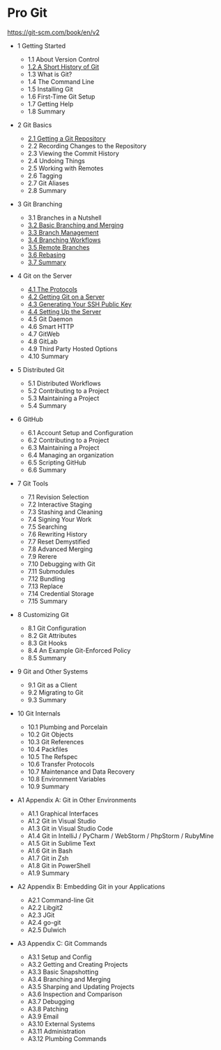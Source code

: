 # Pro Git

<https://git-scm.com/book/en/v2>

- 1 Getting Started
  - 1.1 About Version Control
  - [1.2 A Short History of Git](1.2/README.md)
  - 1.3 What is Git?
  - 1.4 The Command Line
  - 1.5 Installing Git
  - 1.6 First-Time Git Setup
  - 1.7 Getting Help
  - 1.8 Summary

- 2 Git Basics
  - [2.1 Getting a Git Repository](2.1/README.md)
  - 2.2 Recording Changes to the Repository
  - 2.3 Viewing the Commit History
  - 2.4 Undoing Things
  - 2.5 Working with Remotes
  - 2.6 Tagging
  - 2.7 Git Aliases
  - 2.8 Summary

- 3 Git Branching
  - 3.1 Branches in a Nutshell
  - [3.2 Basic Branching and Merging](3.2/README.md)
  - [3.3 Branch Management](3.3/README.md)
  - [3.4 Branching Workflows](3.4/README.md)
  - [3.5 Remote Branches](3.5/README.md)
  - [3.6 Rebasing](3.6/README.md)
  - [3.7 Summary](3.7/README.md)

- 4 Git on the Server
  - [4.1 The Protocols](4.1/README.md)
  - [4.2 Getting Git on a Server](4.2/README.md)
  - [4.3 Generating Your SSH Public Key](4.3/README.md)
  - [4.4 Setting Up the Server](4.4/README.md)
  - 4.5 Git Daemon
  - 4.6 Smart HTTP
  - 4.7 GitWeb
  - 4.8 GitLab
  - 4.9 Third Party Hosted Options
  - 4.10 Summary

- 5 Distributed Git
  - 5.1 Distributed Workflows
  - 5.2 Contributing to a Project
  - 5.3 Maintaining a Project
  - 5.4 Summary

- 6 GitHub
  - 6.1 Account Setup and Configuration
  - 6.2 Contributing to a Project
  - 6.3 Maintaining a Project
  - 6.4 Managing an organization
  - 6.5 Scripting GitHub
  - 6.6 Summary

- 7 Git Tools
  - 7.1 Revision Selection
  - 7.2 Interactive Staging
  - 7.3 Stashing and Cleaning
  - 7.4 Signing Your Work
  - 7.5 Searching
  - 7.6 Rewriting History
  - 7.7 Reset Demystified
  - 7.8 Advanced Merging
  - 7.9 Rerere
  - 7.10 Debugging with Git
  - 7.11 Submodules
  - 7.12 Bundling
  - 7.13 Replace
  - 7.14 Credential Storage
  - 7.15 Summary

- 8 Customizing Git
  - 8.1 Git Configuration
  - 8.2 Git Attributes
  - 8.3 Git Hooks
  - 8.4 An Example Git-Enforced Policy
  - 8.5 Summary

- 9 Git and Other Systems
  - 9.1 Git as a Client
  - 9.2 Migrating to Git
  - 9.3 Summary

- 10 Git Internals
  - 10.1 Plumbing and Porcelain
  - 10.2 Git Objects
  - 10.3 Git References
  - 10.4 Packfiles
  - 10.5 The Refspec
  - 10.6 Transfer Protocols
  - 10.7 Maintenance and Data Recovery
  - 10.8 Environment Variables
  - 10.9 Summary

- A1 Appendix A: Git in Other Environments
  - A1.1 Graphical Interfaces
  - A1.2 Git in Visual Studio
  - A1.3 Git in Visual Studio Code
  - A1.4 Git in IntelliJ / PyCharm / WebStorm / PhpStorm / RubyMine
  - A1.5 Git in Sublime Text
  - A1.6 Git in Bash
  - A1.7 Git in Zsh
  - A1.8 Git in PowerShell
  - A1.9 Summary

- A2 Appendix B: Embedding Git in your Applications
  - A2.1 Command-line Git
  - A2.2 Libgit2
  - A2.3 JGit
  - A2.4 go-git
  - A2.5 Dulwich

- A3 Appendix C: Git Commands
  - A3.1 Setup and Config
  - A3.2 Getting and Creating Projects
  - A3.3 Basic Snapshotting
  - A3.4 Branching and Merging
  - A3.5 Sharping and Updating Projects
  - A3.6 Inspection and Comparison
  - A3.7 Debugging
  - A3.8 Patching
  - A3.9 Email
  - A3.10 External Systems
  - A3.11 Administration
  - A3.12 Plumbing Commands